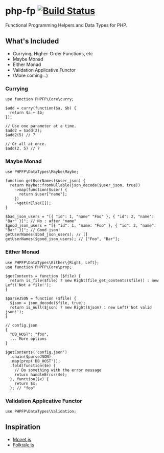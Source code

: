 # php-fp [![Build Status](https://travis-ci.org/mckayb/php-fp.svg?branch=master)](https://travis-ci.org/mckayb/php-fp)
Functional Programming Helpers and Data Types for PHP.

## What's Included
  * Currying, Higher-Order Functions, etc
  * Maybe Monad
  * Either Monad
  * Validation Applicative Functor
  * (More coming...)
  
### Currying
```
use function PHPFP\Core\curry;

$add = curry(function($a, $b) {
  return $a + $b;
});

// Use one parameter at a time.
$add2 = $add(2);
$add2(5) // 7

// Or all at once.
$add(2, 5) // 7
```

### Maybe Monad
```
use PHPFP\DataTypes\Maybe\Maybe;

function getUserNames($user_json) {
  return Maybe::fromNullable(json_decode($user_json, true))
    ->map(function($user) {
      return $user["name"];
    })
    ->getOrElse([]);
}

$bad_json_users = "[{ "id": 1, "name" "Foo" }, { "id": 2, "name": "Bar" }]"; // No : after "name"
$good_json_users = "[{ "id": 1, "name: "Foo" }, { "id": 2, "name": "Bar" }]"; // Good json!
getUserNames($bad_json_users); // []
getUserNames($good_json_users); // ["Foo", "Bar"];
```

### Either Monad
```
use PHPFP\DataTypes\Either\{Right, Left};
use function PHPFP\Core\prop;

$getContents = function ($file) {
  return is_file($file) ? new Right(file_get_contents($file)) : new Left('Not a file!');
}

$parseJSON = function ($file) {
  $json = json_decode($file, true);
  return is_null($json) ? new Right($json) : new Left('Not valid json!');
}

// config.json
{
  "DB_HOST": "foo",
  ... More options
}

$getContents('config.json')
  .chain($parseJSON)
  .map(prop('DB_HOST'));
  .fold(function($e) {
    // Do something with the error message
    return handleError($e);
  }, function($x) {
    return $x;
  }; // "foo"
```

### Validation Applicative Functor
```
use PHPFP\DataTypes\Validation;
```

## Inspiration
  * [Monet.js](https://github.com/cwmyers/monet.js)
  * [Folktale.js](https://github.com/origamitower/folktale)
